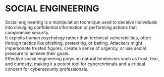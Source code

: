 # SOCIAL ENGINEERING

Social engineering is a manipulation technique used to deceive individuals into divulging confidential information or performing actions that compromise security.  
It exploits human psychology rather than technical vulnerabilities, often through tactics like phishing, pretexting, or baiting.   Attackers might impersonate trusted figures, create a sense of urgency, or use social pressure to achieve their goals.  
Effective social engineering preys on natural tendencies such as trust, fear, and curiosity, making it a potent tool for cybercriminals and a critical concern for cybersecurity professionals.  
